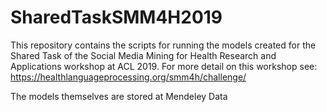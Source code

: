 # SharedTaskSMM4H2019

This repository contains the scripts for running the models created for the Shared Task of the Social Media Mining for Health Research and Applications workshop at ACL 2019. For more detail on this workshop see: https://healthlanguageprocessing.org/smm4h/challenge/

The models themselves are stored at Mendeley Data
